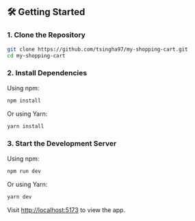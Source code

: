 ## 🛠️ Getting Started

### 1. Clone the Repository

```bash
git clone https://github.com/tsingha97/my-shopping-cart.git
cd my-shopping-cart
```

### 2. Install Dependencies

Using npm:

```bash
npm install
```

Or using Yarn:

```bash
yarn install
```

### 3. Start the Development Server

Using npm:

```bash
npm run dev
```

Or using Yarn:

```bash
yarn dev
```

Visit [http://localhost:5173](http://localhost:5173) to view the app.
